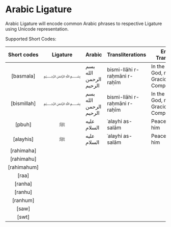 Arabic Ligature
===============

Arabic Ligature will encode common Arabic phrases to respective Ligature using Unicode representation.

Supported Short Codes:

| Short codes | Ligature | Arabic | Transliterations | English Translation |
|:-:|:-:|---|---|---|
| [basmala] | ﷽ | بسم الله الرحمن الرحيم | bismi-llāhi r-raḥmāni r-raḥīm |  In the name of God, most Gracious, most Compassionate |
| [bismillah] | ﷽ | بسم الله الرحمن الرحيم | bismi-llāhi r-raḥmāni r-raḥīm | In the name of God, most Gracious, most Compassionate |
| [pbuh] | ﷺ‎ | عليه السلام | ʿalayhi as-salām | Peace be upon him |
| [alayhis] | ﷺ‎ | عليه السلام | ʿalayhi as-salām | Peace be upon him |
| [rahimaha] |  |  |  |  |
| [rahimahu] |  |  |  |  |
| [rahimahum] |  |  |  |  |
| [raa] |  |  |  |  |
| [ranha] |  |  |  |  |
| [ranhu] |  |  |  |  |
| [ranhum] |  |  |  |  |
| [saw] |  |  |  |  |
| [swt] |  |  |  |  |
